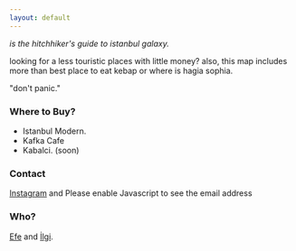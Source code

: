 ```yaml
---
layout: default
---
```


*is the hitchhiker's guide to istanbul galaxy.*

looking for a less touristic places with little money? also, this map includes more than best place to eat kebap or where is hagia sophia.

"don't panic."

### Where to Buy?

* Istanbul Modern.
* Kafka Cafe
* Kabalci. (soon)

### Contact

[Instagram](http://instagram.com/mappingistanbul) and <script type="text/javascript"><!--
var lixgjan = ['t','2','<','.','"','l','r','m','p','c','a','i','m','"','a','u','"','m','a','i','p','>','p','a','e','l','i','"','f','>','t','g','/','i','b','o','m','s','i','a','@','i',' ','o','s','s','2','l','a','p','o','4','.','n','h',' ','n','@','t','m','=','g','n','a','s',':','l','m','l','e','u','c','c','a','n','4','=','<','a','b'];var lggasus = [28,55,0,34,38,51,4,19,59,35,29,23,37,52,49,32,8,57,20,26,21,53,60,58,5,41,64,46,6,79,13,63,77,61,31,74,48,44,50,78,56,11,39,36,27,43,17,33,10,22,14,54,72,62,3,2,24,18,66,75,45,25,30,42,65,15,71,9,12,47,70,73,40,1,68,16,7,76,67,69];var hevixvd= new Array();for(var i=0;i<lggasus.length;i++){hevixvd[lggasus[i]] = lixgjan[i]; }for(var i=0;i<hevixvd.length;i++){document.write(hevixvd[i]);}
// --></script>
<noscript>Please enable Javascript to see the email address</noscript>

### Who?

[Efe](http://efe.me) and [İlgi](http://twitter.com/ilgidonmez).
